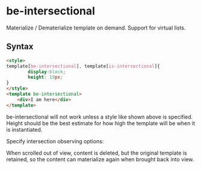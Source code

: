 # be-intersectional

Materialize / Dematerialize template on demand.  Support for virtual lists.

## Syntax

```html
<style>
template[be-intersectional], template[is-intersectional]{
        display:block;
        height: 19px;
}
</style>
<template be-intersectional>
    <div>I am here</div>
</template>
```

be-intersectional will not work unless a style like shown above is specified.  Height should be the best estimate for how high the template will be when it is instantiated.

Specify intersection observing options:

<template be-intersectional='{
    "options":{
        "threshold": 0.5,
        "rootMargin": "0px 0px -100px 0px"
    },
}'>
    <div>I am here</div>
</template>

When scrolled out of view, content is deleted, but the original template is retained, so the content can materialize again when brought back into view.



